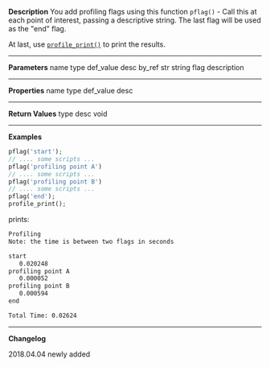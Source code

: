 **Description**
You add profiling flags using this function `pflag()` - Call this at each point of interest, passing a descriptive string. The last flag will be used as the "end" flag.

At last, use [`profile_print()`](#profile_print) to print the results.

--------
**Parameters**
name	type	def_value	desc	by_ref
str    string      flag description

--------
**Properties**
name	type	def_value	desc


--------
**Return Values**
type	desc
void

--------
**Examples**

```php
pflag('start');
// .... some scripts ...
pflag('profiling point A')
// .... some scripts ...
pflag('profiling point B')
// .... some scripts ...
pflag('end');
profile_print();
```

prints:
```html
Profiling
Note: the time is between two flags in seconds

start
   0.020248
profiling point A
   0.000052
profiling point B
   0.000594
end

Total Time: 0.02624
```

--------
**Changelog**

2018.04.04 newly added